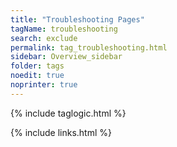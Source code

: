 ```yaml
---
title: "Troubleshooting Pages"
tagName: troubleshooting
search: exclude
permalink: tag_troubleshooting.html
sidebar: Overview_sidebar
folder: tags
noedit: true
noprinter: true
---
```

{% include taglogic.html %}

{% include links.html %}
